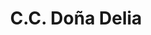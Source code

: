 ---
title: "C.C. Doña Delia"
url: /ciudad-guayana-puerto-ordaz/c-c-dona-delia/
shop: centro comercial
---